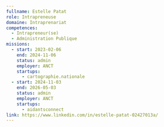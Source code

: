 ```yaml
---
fullname: Estelle Patat
role: Intrapreneuse
domaine: Intraprenariat
competences:
  - Intrapreneur(se)
  - Administration Publique
missions:
  - start: 2023-02-06
    end: 2024-11-06
    status: admin
    employer: ANCT
    startups:
      - cartographie.nationale
  - start: 2024-11-03
    end: 2026-05-03
    status: admin
    employer: ANCT
    startups:
      - aidantsconnect
link: https://www.linkedin.com/in/estelle-patat-02427013a/
---
```

